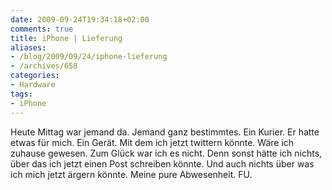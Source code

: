 ```yaml
---
date: 2009-09-24T19:34:18+02:00
comments: true
title: iPhone | Lieferung
aliases:
- /blog/2009/09/24/iphone-lieferung
- /archives/658
categories:
- Hardware
tags:
- iPhone
---
```


Heute Mittag war jemand da. Jemand ganz bestimmtes. Ein Kurier. Er hatte
etwas für mich. Ein Gerät. Mit dem ich jetzt twittern könnte. Wäre ich
zuhause gewesen. Zum Glück war ich es nicht. Denn sonst hätte ich nichts,
über das ich jetzt einen Post schreiben könnte. Und auch nichts über was
ich mich jetzt ärgern könnte. Meine pure Abwesenheit. FU.

